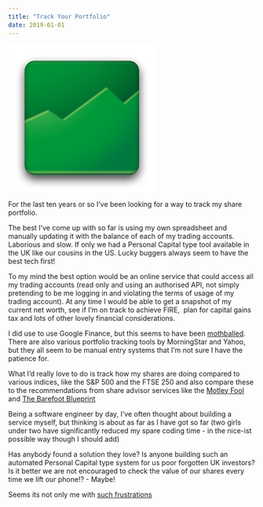 ```yaml
---
title: "Track Your Portfolio"
date: 2019-01-01
---
```


![](images/nexus2cee_unnamed1.png)

For the last ten years or so I’ve been looking for a way to track my share portfolio.

<!-- more -->

The best I’ve come up with so far is using my own spreadsheet and manually updating it with the balance of each of my trading accounts. Laborious and slow. If only we had a Personal Capital type tool available in the UK like our cousins in the US. Lucky buggers always seem to have the best tech first!  

To my mind the best option would be an online service that could access all my trading accounts (read only and using an authorised API, not simply pretending to be me logging in and violating the terms of usage of my trading account). At any time I would be able to get a snapshot of my current net worth, see if I’m on track to achieve FIRE,  plan for capital gains tax and lots of other lovely financial considerations.  

I did use to use Google Finance, but this seems to have been [mothballed](https://www.valuewalk.com/2017/11/google-finance-portfolio/). There are also various portfolio tracking tools by MorningStar and Yahoo, but they all seem to be manual entry systems that I’m not sure I have the patience for.

What I’d really love to do is track how my shares are doing compared to various indices, like the S&P 500 and the FTSE 250 and also compare these to the recommendations from share advisor services like the [Motley Fool](https://www.fool.com/) and [The Barefoot Blueprint](https://barefootinvestor.com/)  

Being a software engineer by day, I’ve often thought about building a service myself, but thinking is about as far as I have got so far (two girls under two have significantly reduced my spare coding time - in the nice-ist possible way though I should add)  

Has anybody found a solution they love? Is anyone building such an automated Personal Capital type system for us poor forgotten UK investors? Is it better we are not encouraged to check the value of our shares every time we lift our phone!? - Maybe!

Seems its not only me with [such frustrations](https://monevator.com/nine-tools-for-financial-independence/)
